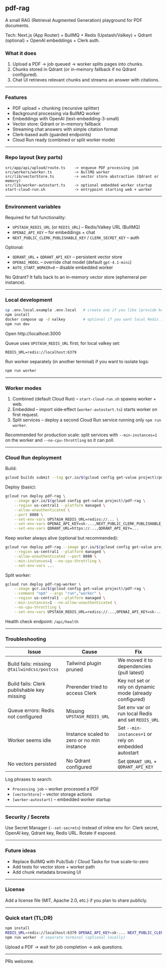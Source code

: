 ## pdf-rag

A small RAG (Retrieval Augmented Generation) playground for PDF documents.

Tech: Next.js (App Router) + BullMQ + Redis (Upstash/Valkey) + Qdrant (optional) + OpenAI embeddings + Clerk auth.

### What it does
1. Upload a PDF → job queued → worker splits pages into chunks.
2. Chunks stored in Qdrant (or in-memory fallback if no Qdrant configured).
3. Chat UI retrieves relevant chunks and streams an answer with citations.

---
### Features
- PDF upload + chunking (recursive splitter)
- Background processing via BullMQ worker
- Embeddings with OpenAI (text-embedding-3-small)
- Vector store: Qdrant or in-memory fallback
- Streaming chat answers with simple citation format
- Clerk-based auth (guarded endpoints)
- Cloud Run ready (combined or split worker mode)

---
### Repo layout (key parts)
```
src/app/api/upload/route.ts    -> enqueue PDF processing job
src/workers/worker.ts          -> BullMQ worker
src/lib/vectorStore.ts         -> vector store abstraction (Qdrant or memory)
src/lib/worker-autostart.ts    -> optional embedded worker startup
start-cloud-run.sh             -> entrypoint starting web + worker
```

---
### Environment variables

Required for full functionality:
- `UPSTASH_REDIS_URL` (or `REDIS_URL`) – Redis/Valkey URL (BullMQ)
- `OPENAI_API_KEY` – for embeddings + chat
- `NEXT_PUBLIC_CLERK_PUBLISHABLE_KEY` / `CLERK_SECRET_KEY` – auth

Optional:
- `QDRANT_URL` + `QDRANT_API_KEY` – persistent vector store
- `OPENAI_MODEL` – override chat model (default `gpt-4.1-mini`)
- `AUTO_START_WORKER=0` – disable embedded worker

No Qdrant? It falls back to an in-memory vector store (ephemeral per instance).

---
### Local development
```bash
cp .env.local.example .env.local   # create one if you like (provide keys)
npm install
docker compose up -d valkey        # optional if you want local Redis instead of Upstash
npm run dev
```
Open http://localhost:3000

Queue uses `UPSTASH_REDIS_URL` first; for local valkey set:
```
REDIS_URL=redis://localhost:6379
```

Run worker separately (in another terminal) if you want to isolate logs:
```bash
npm run worker
```

---
### Worker modes
1. Combined (default Cloud Run) – `start-cloud-run.sh` spawns worker + web.
2. Embedded – import side‑effect (`worker-autostart.ts`) starts worker on first request.
3. Split services – deploy a second Cloud Run service running only `npm run worker`.

Recommended for production scale: split services with `--min-instances=1` on the worker and `--no-cpu-throttling` so it can poll.

---
### Cloud Run deployment
Build:
```bash
gcloud builds submit --tag gcr.io/$(gcloud config get-value project)/pdf-rag
```

Deploy (basic):
```bash
gcloud run deploy pdf-rag \
	--image gcr.io/$(gcloud config get-value project)/pdf-rag \
	--region us-central1 --platform managed \
	--allow-unauthenticated \
	--port 8080 \
	--set-env-vars UPSTASH_REDIS_URL=rediss://... \
	--set-env-vars OPENAI_API_KEY=sk-...,NEXT_PUBLIC_CLERK_PUBLISHABLE_KEY=pk_...,CLERK_SECRET_KEY=sk_... \
	--set-env-vars QDRANT_URL=https://...,QDRANT_API_KEY=... 
```

Keep worker always alive (optional but recommended):
```bash
gcloud run deploy pdf-rag --image gcr.io/$(gcloud config get-value project)/pdf-rag \
	--region us-central1 --platform managed \
	--allow-unauthenticated --port 8080 \
	--min-instances=1 --no-cpu-throttling \
	--set-env-vars ...
```

Split worker:
```bash
gcloud run deploy pdf-rag-worker \
	--image gcr.io/$(gcloud config get-value project)/pdf-rag \
	--command "npm" --args "run","worker" \
	--region us-central1 --platform managed \
	--min-instances=1 --no-allow-unauthenticated \
	--no-cpu-throttling \
	--set-env-vars UPSTASH_REDIS_URL=rediss://...,OPENAI_API_KEY=sk-... 
```

Health check endpoint: `/api/health`

---
### Troubleshooting
| Issue | Cause | Fix |
|-------|-------|-----|
| Build fails: missing `@tailwindcss/postcss` | Tailwind plugin pruned | We moved it to dependencies (pull latest) |
| Build fails: Clerk publishable key missing | Prerender tried to access Clerk | Key not set or rely on dynamic mode (already configured) |
| Queue errors: Redis not configured | Missing `UPSTASH_REDIS_URL` | Set env var or run local Redis and set `REDIS_URL` |
| Worker seems idle | Instance scaled to zero or no min instance | Set `--min-instances=1` or rely on embedded autostart |
| No vectors persisted | No Qdrant configured | Set `QDRANT_URL` + `QDRANT_API_KEY` |

Log phrases to search:
- `Processing job` – worker processed a PDF
- `[vectorStore]` – vector storage actions
- `[worker-autostart]` – embedded worker startup

---
### Security / Secrets
Use Secret Manager (`--set-secrets`) instead of inline env for: Clerk secret, OpenAI key, Qdrant key, Redis URL. Rotate if exposed.

---
### Future ideas
- Replace BullMQ with Pub/Sub / Cloud Tasks for true scale-to-zero
- Add tests for vector store + worker path
- Add chunk metadata browsing UI

---
### License
Add a license file (MIT, Apache 2.0, etc.) if you plan to share publicly.

---
### Quick start (TL;DR)
```bash
npm install
REDIS_URL=redis://localhost:6379 OPENAI_API_KEY=sk-... NEXT_PUBLIC_CLERK_PUBLISHABLE_KEY=pk_... CLERK_SECRET_KEY=sk_... npm run dev
npm run worker  # separate terminal (optional locally)
```

Upload a PDF → wait for job completion → ask questions.

---
PRs welcome.
